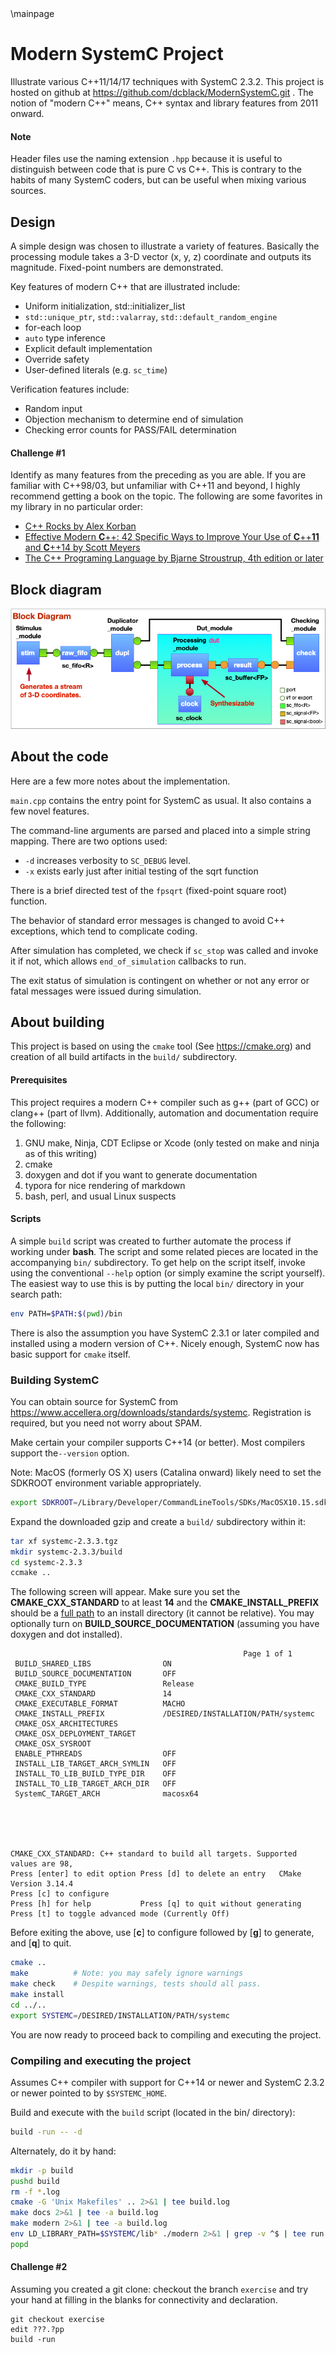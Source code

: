 <!-- @file README.md -->
<!-- For doxygen --> \mainpage
# Modern SystemC Project

Illustrate various C++11/14/17 techniques with SystemC 2.3.2. This project is hosted on github at https://github.com/dcblack/ModernSystemC.git . The notion of "modern C++" means, C++ syntax and library features from 2011 onward.

#### Note

Header files use the naming extension `.hpp` because it is useful to distinguish between code that is pure C vs C++. This is contrary to the habits of many SystemC coders, but can be useful when mixing various sources.

## Design

A simple design was chosen to illustrate a variety of features. Basically the processing module takes a 3-D vector (x, y, z) coordinate and outputs its magnitude. Fixed-point numbers are demonstrated.

Key features of modern C++ that are illustrated include:

- Uniform initialization, std::initializer_list
- `std::unique_ptr`, `std::valarray`, `std::default_random_engine`
- for-each loop
- `auto` type inference
- Explicit default implementation
- Override safety
- User-defined literals (e.g. `sc_time`)

Verification features include:

- Random input
- Objection mechanism to determine end of simulation
- Checking error counts for PASS/FAIL determination

#### Challenge #1

Identify as many features from the preceding as you are able. If you are familiar with C++98/03, but unfamiliar with C++11 and beyond, I highly recommend getting a book on the topic. The following are some favorites in my library in no particular order:

- [C++ Rocks by Alex Korban](https://cpprocks.com)
- [Effective Modern **C**++: 42 Specific Ways to Improve Your Use of **C**++**11** and **C**++14 by Scott Meyers](https://www.amazon.com/gp/product/B00PGCMGDQ/ref=ppx_yo_dt_b_search_asin_title?ie=UTF8&psc=1)
- [The C++ Programing Language by Bjarne Stroustrup, 4th edition or later](https://read.amazon.com/kp/embed?asin=B00DUW4BMS&preview=newtab&linkCode=kpe&ref_=cm_sw_r_kb_dp_wKg7CbZR8QJNX)

## Block diagram

![Block_Diagram](Block_Diagram.jpg)

## About the code

Here are a few more notes about the implementation.

`main.cpp` contains the entry point for SystemC as usual. It also
contains a few novel features.

The command-line arguments are parsed and placed into a simple string
mapping. There are two options used:

- `-d` increases verbosity to `SC_DEBUG` level.
- `-x` exists early just after initial testing of the sqrt function

There is a brief directed test of the `fpsqrt` (fixed-point square root)
function.

The behavior of standard error messages is changed to avoid C++ exceptions,
which tend to complicate coding.

After simulation has completed, we check if `sc_stop` was called and invoke
it if not, which allows `end_of_simulation` callbacks to run.

The exit status of simulation is contingent on whether or not any error or
fatal messages were issued during simulation.

## About building

This project is based on using the `cmake` tool (See <https://cmake.org>)
and creation of all build artifacts in the `build/` subdirectory.

#### Prerequisites

This project requires a modern C++ compiler such as g++ (part of GCC) or clang++ (part of llvm). Additionally, automation and documentation require the following:

1. GNU make, Ninja, CDT Eclipse or Xcode (only tested on make and ninja as of this writing)
2. cmake
3. doxygen and dot if you want to generate documentation
4. typora for nice rendering of markdown
5. bash, perl, and usual Linux suspects

#### Scripts

A simple `build` script was created to further automate the process if working under
**bash**. The script and some related pieces are located in the accompanying `bin/`
subdirectory. To get help on the script itself, invoke using the conventional `--help`
option (or simply examine the script yourself). The easiest way to use this is by
putting the local `bin/` directory in your search path:

```bash
env PATH=$PATH:$(pwd)/bin
```

There is also the assumption you have SystemC 2.3.1 or later compiled and installed
using a modern version of C++. Nicely enough, SystemC now has basic support for `cmake`
itself.


### Building SystemC

You can obtain source for SystemC from <https://www.accellera.org/downloads/standards/systemc>. Registration is required, but you need not worry about SPAM.

Make certain your compiler supports C++14 (or better). Most compilers support the`--version` option.

Note: MacOS (formerly OS X) users (Catalina onward) likely need to set the SDKROOT environment variable appropriately.

```sh
export SDKROOT=/Library/Developer/CommandLineTools/SDKs/MacOSX10.15.sdk
```

Expand the downloaded gzip and create a `build/` subdirectory within it:

```bash
tar xf systemc-2.3.3.tgz
mkdir systemc-2.3.3/build
cd systemc-2.3.3
ccmake ..
```
The following screen will appear. Make sure you set the **CMAKE_CXX_STANDARD** to at least **14** and the **CMAKE_INSTALL_PREFIX** should be a <u>full path</u> to an install directory (it cannot be relative). You may optionally turn on **BUILD_SOURCE_DOCUMENTATION** (assuming you have doxygen and dot installed).
```
                                                    Page 1 of 1
 BUILD_SHARED_LIBS                ON
 BUILD_SOURCE_DOCUMENTATION       OFF
 CMAKE_BUILD_TYPE                 Release
 CMAKE_CXX_STANDARD               14
 CMAKE_EXECUTABLE_FORMAT          MACHO
 CMAKE_INSTALL_PREFIX             /DESIRED/INSTALLATION/PATH/systemc
 CMAKE_OSX_ARCHITECTURES
 CMAKE_OSX_DEPLOYMENT_TARGET
 CMAKE_OSX_SYSROOT
 ENABLE_PTHREADS                  OFF
 INSTALL_LIB_TARGET_ARCH_SYMLIN   OFF
 INSTALL_TO_LIB_BUILD_TYPE_DIR    OFF
 INSTALL_TO_LIB_TARGET_ARCH_DIR   OFF
 SystemC_TARGET_ARCH              macosx64





CMAKE_CXX_STANDARD: C++ standard to build all targets. Supported values are 98,
Press [enter] to edit option Press [d] to delete an entry   CMake Version 3.14.4
Press [c] to configure
Press [h] for help           Press [q] to quit without generating
Press [t] to toggle advanced mode (Currently Off)
```

Before exiting the above, use [**c**] to configure followed by [**g**] to generate, and [**q**] to quit.

```bash
cmake ..
make          # Note: you may safely ignore warnings
make check    # Despite warnings, tests should all pass.
make install
cd ../..
export SYSTEMC=/DESIRED/INSTALLATION/PATH/systemc
```

You are now ready to proceed back to compiling and executing the project.

### Compiling and executing the project

Assumes C++ compiler with support for C++14 or newer and SystemC
2.3.2 or newer pointed to by `$SYSTEMC_HOME`.

Build and execute with the `build` script (located in the bin/ directory):

```sh
build -run -- -d
```

Alternately, do it by hand:

```sh
mkdir -p build
pushd build
rm -f *.log
cmake -G 'Unix Makefiles' .. 2>&1 | tee build.log
make docs 2>&1 | tee -a build.log
make modern 2>&1 | tee -a build.log
env LD_LIBRARY_PATH=$SYSTEMC/lib* ./modern 2>&1 | grep -v ^$ | tee run.log
popd
```

#### Challenge #2

Assuming you created a git clone: checkout the branch `exercise` and try your hand at filling in the blanks for connectivity and declaration.

```
git checkout exercise
edit ???.?pp
build -run
```

<!--///* The end *///-->
